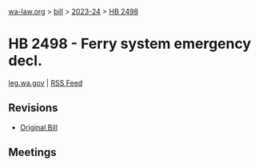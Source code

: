 [wa-law.org](/) > [bill](/bill/) > [2023-24](/bill/2023-24/) > [HB 2498](/bill/2023-24/hb/2498/)

# HB 2498 - Ferry system emergency decl.
[leg.wa.gov](https://app.leg.wa.gov/billsummary?BillNumber=2498&Year=2023&Initiative=false) | [RSS Feed](./rss.xml)

## Revisions
* [Original Bill](1/)

## Meetings